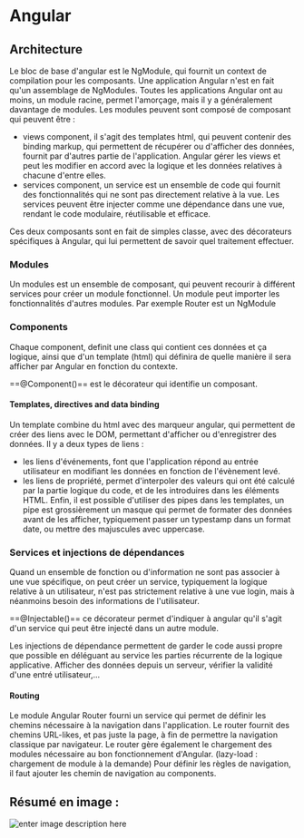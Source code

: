 # Angular
## Architecture
Le bloc de base d'angular est le NgModule, qui fournit un context de compilation pour les composants. Une application Angular n'est en fait qu'un assemblage de NgModules. Toutes les applications Angular ont au moins, un module racine, permet l'amorçage, mais il y a généralement davantage de modules. Les modules peuvent sont composé de composant qui peuvent être  :

- views component, il s'agit des templates html, qui peuvent contenir des binding markup, qui permettent de récupérer ou d'afficher des données, fournit par d'autres partie de l'application. Angular gérer les views et peut les modifier en accord avec la logique et les données relatives à chacune d'entre elles.
- services component, un service est un ensemble de code qui fournit des fonctionnalités qui ne sont pas directement relative à la vue. Les services peuvent être injecter comme une dépendance dans une vue, rendant le code modulaire, réutilisable et efficace.

Ces deux composants sont en fait de simples classe, avec des décorateurs spécifiques à Angular, qui lui permettent de savoir quel traitement effectuer.

### Modules
Un modules est un ensemble de composant, qui peuvent recourir à différent services pour créer un module fonctionnel. Un module peut importer les fonctionnalités d'autres modules. Par exemple Router est un NgModule

### Components
Chaque component, definit une class qui contient ces données et ça logique, ainsi que d'un template (html) qui définira de quelle manière il sera afficher par Angular en fonction du contexte.

==@Component()==
est le décorateur qui identifie un composant.

#### Templates, directives and data binding
Un template combine du html avec des marqueur angular, qui permettent de créer des liens avec le DOM, permettant d'afficher ou d'enregistrer des données. Il y a deux types de liens : 

- les liens d'événements, font que l'application répond au entrée utilisateur en modifiant les données en fonction de l'évènement levé.
- les liens de propriété, permet d'interpoler des valeurs qui ont été calculé par la partie logique du code, et de les introduires dans les éléments HTML.
Enfin, il est possible d'utiliser des pipes dans les templates, un pipe est grossièrement un masque qui permet de formater des données avant de les afficher, typiquement passer un typestamp dans un format date, ou mettre des majuscules avec uppercase.

### Services et injections de dépendances
Quand un ensemble de fonction ou d'information ne sont pas associer à une vue spécifique, on peut créer un service, typiquement la logique relative à un utilisateur, n'est pas strictement relative à une vue login, mais à néanmoins besoin des informations de l'utilisateur.

==@Injectable()==
ce décorateur permet d'indiquer à angular qu'il s'agit d'un service qui peut être injecté dans un autre module.

Les injections de dépendance permettent de garder le code aussi propre que possible en déléguant au service les parties récurrente de la logique applicative. Afficher des données depuis un serveur, vérifier la validité d'une entré utilisateur,...

#### Routing
Le module Angular Router fourni un service qui permet de définir les chemins nécessaire à la navigation dans l'application. Le router fournit des chemins URL-likes, et pas juste la page, à fin de permettre la navigation classique par navigateur. Le router gère également le chargement des modules nécessaire au bon fonctionnement d'Angular. (lazy-load : chargement de module à la demande) Pour définir les règles de navigation, il faut ajouter les chemin de navigation au components.

## Résumé en image :

![enter image description here](https://angular.io/generated/images/guide/architecture/overview2.png)
<!--stackedit_data:
eyJoaXN0b3J5IjpbMTk3ODM5MDgzXX0=
-->